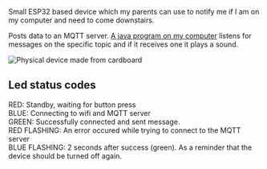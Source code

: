 Small ESP32 based device which my parents can use to notify me if I am on my computer and need to come downstairs.

Posts data to an MQTT server. [A java program on my computer](https://github.com/Derkades/mqtt-notifier) listens for messages on the specific topic and if it receives one it plays a sound.

![Physical device made from cardboard](https://i.imgur.com/3Ep5LUs.jpg)

## Led status codes
RED: Standby, waiting for button press<br>
BLUE: Connecting to wifi and MQTT server<br>
GREEN: Successfully connected and sent message.<br>
RED FLASHING: An error occured while trying to connect to the MQTT server<br>
BLUE FLASHING: 2 seconds after success (green). As a reminder that the device should be turned off again.<br>
